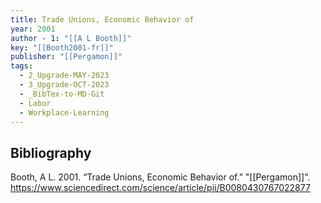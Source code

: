 ```yaml
---
title: Trade Unions, Economic Behavior of
year: 2001
author - 1: "[[A L Booth]]"
key: "[[Booth2001-fr]]"
publisher: "[[Pergamon]]"
tags:
  - 2_Upgrade-MAY-2023
  - 3_Upgrade-OCT-2023
  - _BibTex-to-MD-Git
  - Labor
  - Workplace-Learning
---
```


## Bibliography
Booth, A L. 2001. “Trade Unions, Economic Behavior of.” "[[Pergamon]]". https://www.sciencedirect.com/science/article/pii/B0080430767022877